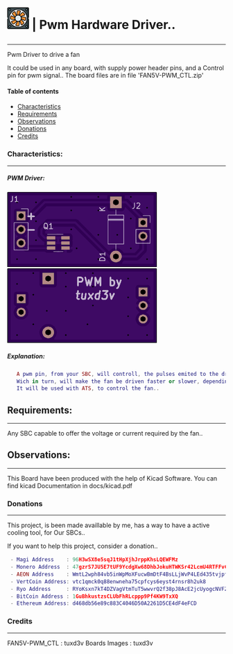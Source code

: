 # <p align="bottom"><img height="50" width="50" src="https://github.com/tuxd3v/pwm_driver/blob/master/docs/fan.svg" /> | Pwm Hardware Driver..</p>
---
Pwm Driver to drive a fan

It could be used in any board, with supply power header pins, and a Control pin for pwm signal..
The board files are in file 'FAN5V-PWM_CTL.zip'


#### Table of contents
* [Characteristics](#characteristics)
* [Requirements](#requirements)
* [Observations](#observations)
* [Donations](#donations)
* [Credits](#credits)

### Characteristics:
----
#####  PWM Driver:

![Front Pcb:](https://github.com/tuxd3v/pwm_driver/blob/master/docs/f-cu.png)
![Back Pcb:](https://github.com/tuxd3v/pwm_driver/blob/master/docs/b-cu.png)

##### Explanation:
    
```lua
   A pwm pin, from your SBC, will controll, the pulses emited to the driver,
   Wich in turn, will make the fan be driven faster or slower, depending on the duty cycle..
   It will be used with ATS, to control the fan..
```

## Requirements:
----
Any SBC capable to offer the voltage or current required by the fan..

## Observations:
----
This Board have been produced with the help of Kicad Software.
You can find kicad Documentation in docs/kicad.pdf

### Donations
----
This project, is been made availlable by me, has a way to have a active cooling tool, for Our SBCs..

If you want to help this project, consider a donation..
```lua
 - Magi Address    : 96H3wSX8e5sqJ1tHpXjhJrppKhsLQEWFMz
 - Monero Address  : 47gzrS7JU5E7tUF9YcdgXw68DhbJokuHTWKSr42LcmU4RTFFvCoU8W7NDjauef5kGQY5WRZXfoVWENutt3afKv9YDufEgJx
 - AEON Address    : WmtL2wph84vb5inWpMoXFucwBmDtF4BsLLjWvP4LEd435tvjpfcUTjegSXKnrT3FjATzo8X8ouSwVArooxmauniP2TLKCXQdc
 - VertCoin Address: vtc1qmck0q88enwneha75cpfcys6eyst4rnsr8h2uk8
 - Ryo Address     : RYoKsxn7kT4DZVagVtmTuT5wwvrQ2f38pJ8AcE2jcUyogcNVFZ2syeN
 - BitCoin Address : 1GuBhkustzsCLUbFhRLcppp9Pf4KW9TxXQ
 - Ethereum Address: d468db56e89c883C4046D50A2261D5CE4dF4eFCD
```
### Credits
----
FAN5V-PWM_CTL   : tuxd3v
Boards Images	: tuxd3v
